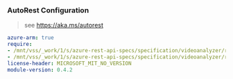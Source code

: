 ### AutoRest Configuration

> see https://aka.ms/autorest

``` yaml
azure-arm: true
require:
- /mnt/vss/_work/1/s/azure-rest-api-specs/specification/videoanalyzer/resource-manager/readme.md
- /mnt/vss/_work/1/s/azure-rest-api-specs/specification/videoanalyzer/resource-manager/readme.go.md
license-header: MICROSOFT_MIT_NO_VERSION
module-version: 0.4.2

```